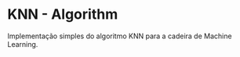 <h1>KNN - Algorithm</h1>

<p>Implementação simples do algoritmo KNN para a cadeira de Machine Learning.</p>